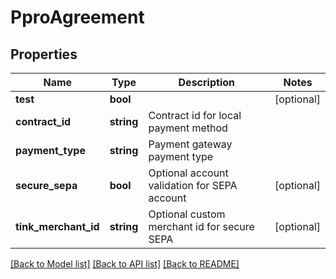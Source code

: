 # PproAgreement

## Properties
Name | Type | Description | Notes
------------ | ------------- | ------------- | -------------
**test** | **bool** |  | [optional] 
**contract_id** | **string** | Contract id for local payment method | 
**payment_type** | **string** | Payment gateway payment type | 
**secure_sepa** | **bool** | Optional account validation for SEPA account | [optional] 
**tink_merchant_id** | **string** | Optional custom merchant id for secure SEPA | [optional] 

[[Back to Model list]](../../README.md#documentation-for-models) [[Back to API list]](../../README.md#documentation-for-api-endpoints) [[Back to README]](../../README.md)

